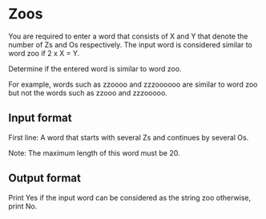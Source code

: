 # Zoos

You are required to enter a word that consists of X and Y that denote the number of Zs and Os respectively. The input word is considered similar to word zoo if 2 x X = Y.

Determine if the entered word is similar to word zoo.

For example, words such as zzoooo and zzzoooooo are similar to word zoo but not the words such as zzooo and zzzooooo.

## Input format

First line: A word that starts with several Zs and continues by several Os.

Note: The maximum length of this word must be 20.

## Output format

Print Yes if the input word can be considered as the string zoo otherwise, print No.
